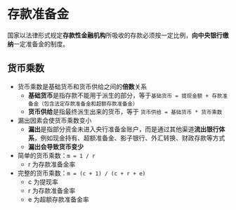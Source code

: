 # 存款准备金

国家以法律形式规定**存款性金融机构**所吸收的存款必须按一定比例，**向中央银行缴纳**一定准备金的制度。

## 货币乘数

- 货币乘数是基础货币和货币供给之间的**倍数**关系
  - **基础货币**是指存款不能用于派生的部分，等于`基础货币 = 提现金额 + 存款准备金（包含法定存款准备金和超额存款准备金）`
  - **货币供给**是指最终派生出来的货币，等于 `货币供给 = 基础货币 * 货币乘数`
- 漏出因素会使货币乘数变小
  - **漏出**是指部分资金未进入央行准备金账户，而是通过其他渠道**流出银行体系**，例如现金持有、超额准备金、影子银行、外汇转换、财政存款等方式
  - **漏出会导致货币变少**
- 简单的货币乘数：`m = 1 / r`
  - r 为存款准备金率
- 完整的货币乘数：`m = (c + 1) / (c + r + e)`
  - c 为提现率
  - r 为存款准备金率
  - e 为超额存款准备金率
